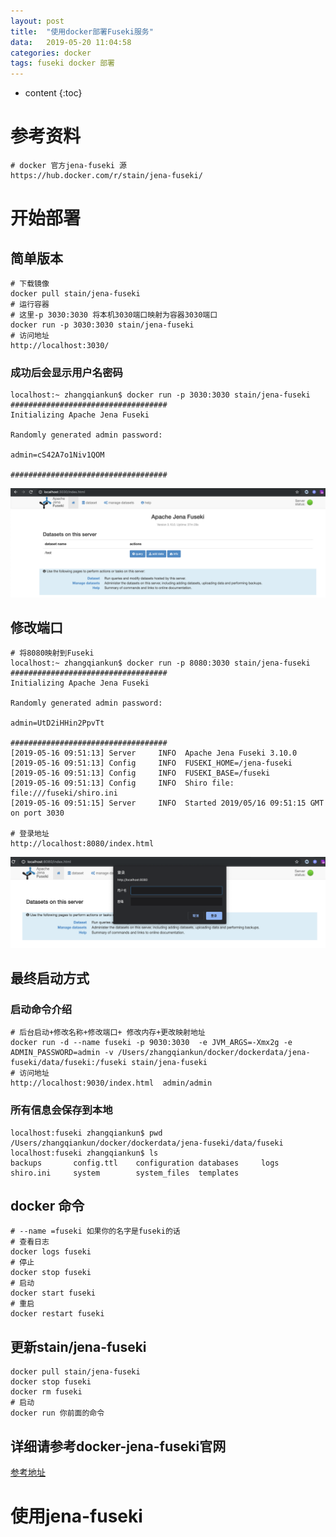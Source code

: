 ```yaml
---
layout: post
title:  "使用docker部署Fuseki服务"
data:   2019-05-20 11:04:58
categories: docker
tags: fuseki docker 部署
---
```


* content
{:toc}


# 参考资料

```
# docker 官方jena-fuseki 源
https://hub.docker.com/r/stain/jena-fuseki/
```
# 开始部署
## 简单版本
```
# 下载镜像
docker pull stain/jena-fuseki
# 运行容器
# 这里-p 3030:3030 将本机3030端口映射为容器3030端口
docker run -p 3030:3030 stain/jena-fuseki
# 访问地址
http://localhost:3030/
```





### 成功后会显示用户名密码
```
localhost:~ zhangqiankun$ docker run -p 3030:3030 stain/jena-fuseki
###################################
Initializing Apache Jena Fuseki

Randomly generated admin password:

admin=cS42A7o1Niv1QOM

###################################
```

![image](https://github.com/whydejavu/whydejavu.github.io/raw/master/resource/image/blog/blog-docker-fuseki-01.png)
## 修改端口

```
# 将8080映射到Fuseki
localhost:~ zhangqiankun$ docker run -p 8080:3030 stain/jena-fuseki
###################################
Initializing Apache Jena Fuseki

Randomly generated admin password:

admin=UtD2iHHin2PpvTt

###################################
[2019-05-16 09:51:13] Server     INFO  Apache Jena Fuseki 3.10.0
[2019-05-16 09:51:13] Config     INFO  FUSEKI_HOME=/jena-fuseki
[2019-05-16 09:51:13] Config     INFO  FUSEKI_BASE=/fuseki
[2019-05-16 09:51:13] Config     INFO  Shiro file: file:///fuseki/shiro.ini
[2019-05-16 09:51:15] Server     INFO  Started 2019/05/16 09:51:15 GMT on port 3030

# 登录地址
http://localhost:8080/index.html
```
![image](https://github.com/whydejavu/whydejavu.github.io/raw/master/resource/image/blog/blog-docker-fuseki-02.png)

## 最终启动方式
### 启动命令介绍
```
# 后台启动+修改名称+修改端口+ 修改内存+更改映射地址
docker run -d --name fuseki -p 9030:3030  -e JVM_ARGS=-Xmx2g -e ADMIN_PASSWORD=admin -v /Users/zhangqiankun/docker/dockerdata/jena-fuseki/data/fuseki:/fuseki stain/jena-fuseki
# 访问地址
http://localhost:9030/index.html  admin/admin
```
### 所有信息会保存到本地
```
localhost:fuseki zhangqiankun$ pwd
/Users/zhangqiankun/docker/dockerdata/jena-fuseki/data/fuseki
localhost:fuseki zhangqiankun$ ls
backups       config.ttl    configuration databases     logs          shiro.ini     system        system_files  templates

```
## docker 命令

```
# --name =fuseki 如果你的名字是fuseki的话
# 查看日志
docker logs fuseki
# 停止
docker stop fuseki
# 启动
docker start fuseki
# 重启
docker restart fuseki
```
## 更新stain/jena-fuseki

```
docker pull stain/jena-fuseki
docker stop fuseki
docker rm fuseki
# 启动
docker run 你前面的命令
```
## 详细请参考docker-jena-fuseki官网
[参考地址](https://hub.docker.com/r/stain/jena-fuseki/)

# 使用jena-fuseki
